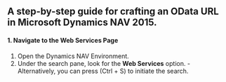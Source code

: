## A step-by-step guide for crafting an OData URL in Microsoft Dynamics NAV 2015.

#### 1. Navigate to the Web Services Page
  1. Open the Dynamics NAV Environment.
  2. Under the search pane, look for the **Web Services** option.
    - Alternatively, you can press (Ctrl + S) to initiate the search.
